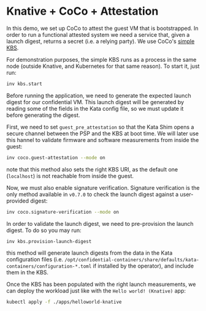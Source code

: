 # Knative + CoCo + Attestation

In this demo, we set up CoCo to attest the guest VM that is bootstrapped.
In order to run a functional attested system we need a service that, given
a launch digest, returns a secret (i.e. a relying party). We use CoCo's
[simple KBS](https://github.com/confidential-containers/simple-kbs).

For demonstration purposes, the simple KBS runs as a process in the same
node (outside Knative, and Kubernetes for that same reason). To start it,
just run:

```bash
inv kbs.start
```

Before running the application, we need to generate the expected launch digest
for our confidential VM. This launch digest will be generated by reading some
of the fields in the Kata config file, so we must update it before generating
the digest.

First, we need to set `guest_pre_attestation` so that the Kata Shim opens a
secure channel between the PSP and the KBS at boot time. We will later use this
hannel to validate firmware and software measurements from inside the guest:

```bash
inv coco.guest-attestation --mode on
```

note that this method also sets the right KBS URI, as the default one
(`localhost`) is not reachable from inside the guest.

Now, we must also enable signature verification. Signature verification is the
only method available in `v0.7.0` to check the launch digest against a user-
provided digest:

```bash
inv coco.signature-verification --mode on
```

In order to validate the launch digest, we need to pre-provision the launch
digest. To do so you may run:

```bash
inv kbs.provision-launch-digest
```

this method will generate launch digests from the data in the Kata configuration
files (i.e. `/opt/confidential-containers/share/defaults/kata-containers/configuration-*.toml`
if installed by the operator), and include them in the KBS.

Once the KBS has been populated with the right launch measurements, we can
deploy the workload just like with the `Hello world! (Knative)` app:

```bash
kubectl apply -f ./apps/helloworld-knative
```
